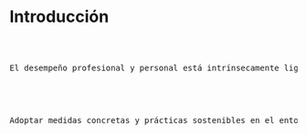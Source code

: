 # Introducción

<pre>

<p align="justify">
El desempeño profesional y personal está intrínsecamente ligado a los desafíos globales actuales, como los riesgos y oportunidades que presentan los Objetivos de Desarrollo Sostenible (ODS). Estos objetivos ofrecen un marco para mejorar la calidad de vida y enfrentar retos ambientales desde nuestra realidad cotidiana y laboral.
</p>

<p align="justify">
Adoptar medidas concretas y prácticas sostenibles en el entorno personal, como el ahorro energético y el reciclaje, es clave para reducir impactos y generar un cambio positivo. Este enfoque integrado nos permite contribuir activamente a un futuro más equilibrado y responsable.
</p>

</pre>








